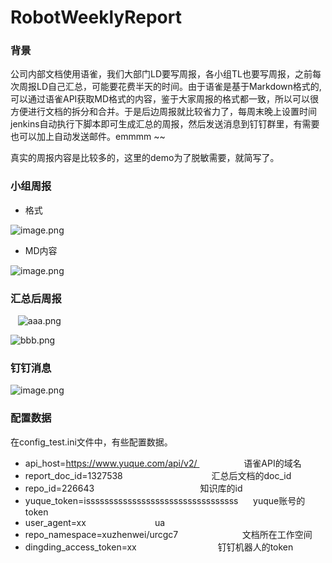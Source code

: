 # RobotWeeklyReport

<a name="56glm"></a>
### 背景
公司内部文档使用语雀，我们大部门LD要写周报，各小组TL也要写周报，之前每次周报LD自己汇总，可能要花费半天的时间。由于语雀是基于Markdown格式的, 可以通过语雀API获取MD格式的内容，鉴于大家周报的格式都一致，所以可以很方便进行文档的拆分和合并。于是后边周报就比较省力了，每周末晚上设置时间jenkins自动执行下脚本即可生成汇总的周报，然后发送消息到钉钉群里，有需要也可以加上自动发送邮件。emmmm ~~   

真实的周报内容是比较多的，这里的demo为了脱敏需要，就简写了。

<a name="TXjzy"></a>
### 小组周报

- 格式

![image.png](https://cdn.nlark.com/yuque/0/2020/png/148878/1583895359347-53b7e3fc-1e58-404e-a13c-637e4a688cdb.png#align=left&display=inline&height=461&name=image.png&originHeight=921&originWidth=866&size=110538&status=done&style=none&width=433)

- MD内容

![image.png](https://cdn.nlark.com/yuque/0/2020/png/148878/1583895413082-10f7af66-4777-4dff-b0c8-b549b735cba2.png#align=left&display=inline&height=412&name=image.png&originHeight=823&originWidth=698&size=181614&status=done&style=none&width=349)

<a name="YHlg0"></a>
### 汇总后周报
   ![aaa.png](https://cdn.nlark.com/yuque/0/2020/png/148878/1583895485049-2477adb6-bf16-42e4-b0cd-f128805ba829.png#align=left&display=inline&height=849&name=aaa.png&originHeight=849&originWidth=1492&size=192962&status=done&style=none&width=1492)

![bbb.png](https://cdn.nlark.com/yuque/0/2020/png/148878/1583895498580-65dc9ab3-ba32-45cb-a2cc-d6707a7b5fc1.png#align=left&display=inline&height=795&name=bbb.png&originHeight=795&originWidth=1546&size=190300&status=done&style=none&width=1546)

<a name="X4bna"></a>
### 钉钉消息
![image.png](https://cdn.nlark.com/yuque/0/2020/png/148878/1583896219852-0a2fa9a7-104d-428c-9a09-ed34b95df358.png#align=left&display=inline&height=1004&name=image.png&originHeight=1004&originWidth=1388&size=713489&status=done&style=none&width=1388)
<a name="dsVcH"></a>
###
<a name="rxFnE"></a>
### 配置数据
在config_test.ini文件中，有些配置数据。

- api_host=https://www.yuque.com/api/v2/                   语雀API的域名
- report_doc_id=1327538                                    汇总后文档的doc_id
- repo_id=226643                                           知识库的id
- yuque_token=isssssssssssssssssssssssssssssssss           yuque账号的token
- user_agent=xx                                            ua
- repo_namespace=xuzhenwei/urcgc7                          文档所在工作空间
- dingding_access_token=xx                                 钉钉机器人的token
